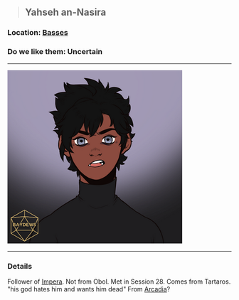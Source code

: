 >## Yahseh an-Nasira

### Location: [Basses](../../Locations/Basses.md)

### Do we like them: Uncertain

***

![yahseh](../../../Templates/images/npc-yahseh.png "wolf guy")

***

### Details

Follower of [Impera](../../Religion/Pantheon%20II/Impera.md). Not from Obol. Met in Session 28. Comes from Tartaros. "his god hates him and wants him dead"
From [Arcadia](../../Locations/Arcadia.md)?